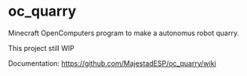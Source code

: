 # oc_quarry
Minecraft OpenComputers program to make a autonomus robot quarry.

This project still WIP

Documentation: https://github.com/MajestadESP/oc_quarry/wiki

